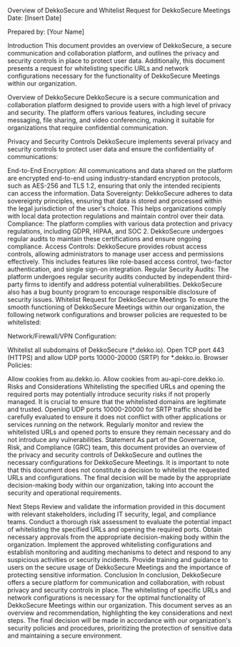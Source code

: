 Overview of DekkoSecure and Whitelist Request for DekkoSecure Meetings
Date: [Insert Date]

Prepared by: [Your Name]

Introduction
This document provides an overview of DekkoSecure, a secure communication and collaboration platform, and outlines the privacy and security controls in place to protect user data. Additionally, this document presents a request for whitelisting specific URLs and network configurations necessary for the functionality of DekkoSecure Meetings within our organization.

Overview of DekkoSecure
DekkoSecure is a secure communication and collaboration platform designed to provide users with a high level of privacy and security. The platform offers various features, including secure messaging, file sharing, and video conferencing, making it suitable for organizations that require confidential communication.

Privacy and Security Controls
DekkoSecure implements several privacy and security controls to protect user data and ensure the confidentiality of communications:

End-to-End Encryption: All communications and data shared on the platform are encrypted end-to-end using industry-standard encryption protocols, such as AES-256 and TLS 1.2, ensuring that only the intended recipients can access the information.
Data Sovereignty: DekkoSecure adheres to data sovereignty principles, ensuring that data is stored and processed within the legal jurisdiction of the user's choice. This helps organizations comply with local data protection regulations and maintain control over their data.
Compliance: The platform complies with various data protection and privacy regulations, including GDPR, HIPAA, and SOC 2. DekkoSecure undergoes regular audits to maintain these certifications and ensure ongoing compliance.
Access Controls: DekkoSecure provides robust access controls, allowing administrators to manage user access and permissions effectively. This includes features like role-based access control, two-factor authentication, and single sign-on integration.
Regular Security Audits: The platform undergoes regular security audits conducted by independent third-party firms to identify and address potential vulnerabilities. DekkoSecure also has a bug bounty program to encourage responsible disclosure of security issues.
Whitelist Request for DekkoSecure Meetings
To ensure the smooth functioning of DekkoSecure Meetings within our organization, the following network configurations and browser policies are requested to be whitelisted:

Network/Firewall/VPN Configuration:

Whitelist all subdomains of DekkoSecure (*.dekko.io).
Open TCP port 443 (HTTPS) and allow UDP ports 10000-20000 (SRTP) for *.dekko.io.
Browser Policies:

Allow cookies from au.dekko.io.
Allow cookies from au-api-core.dekko.io.
Risks and Considerations
Whitelisting the specified URLs and opening the required ports may potentially introduce security risks if not properly managed. It is crucial to ensure that the whitelisted domains are legitimate and trusted.
Opening UDP ports 10000-20000 for SRTP traffic should be carefully evaluated to ensure it does not conflict with other applications or services running on the network.
Regularly monitor and review the whitelisted URLs and opened ports to ensure they remain necessary and do not introduce any vulnerabilities.
Statement
As part of the Governance, Risk, and Compliance (GRC) team, this document provides an overview of the privacy and security controls of DekkoSecure and outlines the necessary configurations for DekkoSecure Meetings. It is important to note that this document does not constitute a decision to whitelist the requested URLs and configurations. The final decision will be made by the appropriate decision-making body within our organization, taking into account the security and operational requirements.

Next Steps
Review and validate the information provided in this document with relevant stakeholders, including IT security, legal, and compliance teams.
Conduct a thorough risk assessment to evaluate the potential impact of whitelisting the specified URLs and opening the required ports.
Obtain necessary approvals from the appropriate decision-making body within the organization.
Implement the approved whitelisting configurations and establish monitoring and auditing mechanisms to detect and respond to any suspicious activities or security incidents.
Provide training and guidance to users on the secure usage of DekkoSecure Meetings and the importance of protecting sensitive information.
Conclusion
In conclusion, DekkoSecure offers a secure platform for communication and collaboration, with robust privacy and security controls in place. The whitelisting of specific URLs and network configurations is necessary for the optimal functionality of DekkoSecure Meetings within our organization. This document serves as an overview and recommendation, highlighting the key considerations and next steps. The final decision will be made in accordance with our organization's security policies and procedures, prioritizing the protection of sensitive data and maintaining a secure environment.
